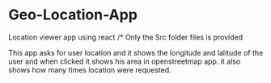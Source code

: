 # Geo-Location-App
Location viewer app using react
/* Only the Src folder files is provided 

This app asks for user location and it shows
the longitude and lalitude of the user and when clicked
it shows his area in openstreetmap app.
it also shows how many times location were requested.
